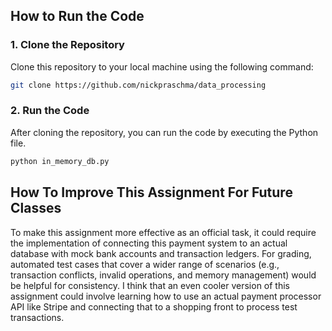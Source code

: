 ## How to Run the Code

### 1. Clone the Repository
Clone this repository to your local machine using the following command:

```bash
git clone https://github.com/nickpraschma/data_processing
```

### 2. Run the Code
After cloning the repository, you can run the code by executing the Python file.
```bash
python in_memory_db.py
```

## How To Improve This Assignment For Future Classes

To make this assignment more effective as an official task, it could require the implementation of connecting this payment system to an actual database with mock bank accounts and transaction ledgers. For grading, automated test cases that cover a wider range of scenarios (e.g., transaction conflicts, invalid operations, and memory management) would be helpful for consistency. I think that an even cooler version of this assignment could involve learning how to use an actual payment processor API like Stripe and connecting that to a shopping front to process test transactions. 
